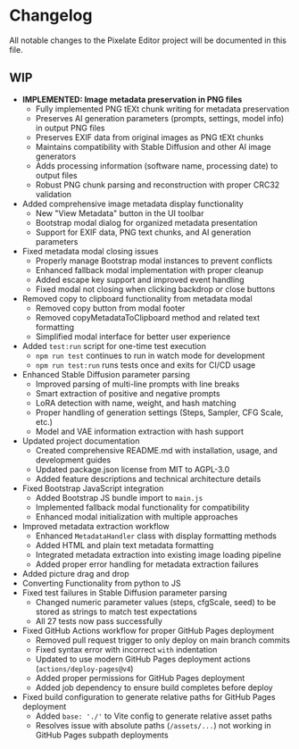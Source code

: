 # Changelog

All notable changes to the Pixelate Editor project will be documented in this file.

## WIP

- **IMPLEMENTED: Image metadata preservation in PNG files**
  - Fully implemented PNG tEXt chunk writing for metadata preservation
  - Preserves AI generation parameters (prompts, settings, model info) in output PNG files
  - Preserves EXIF data from original images as PNG tEXt chunks
  - Maintains compatibility with Stable Diffusion and other AI image generators
  - Adds processing information (software name, processing date) to output files
  - Robust PNG chunk parsing and reconstruction with proper CRC32 validation
- Added comprehensive image metadata display functionality
  - New "View Metadata" button in the UI toolbar
  - Bootstrap modal dialog for organized metadata presentation
  - Support for EXIF data, PNG text chunks, and AI generation parameters
- Fixed metadata modal closing issues
  - Properly manage Bootstrap modal instances to prevent conflicts
  - Enhanced fallback modal implementation with proper cleanup
  - Added escape key support and improved event handling
  - Fixed modal not closing when clicking backdrop or close buttons
- Removed copy to clipboard functionality from metadata modal
  - Removed copy button from modal footer
  - Removed copyMetadataToClipboard method and related text formatting
  - Simplified modal interface for better user experience
- Added `test:run` script for one-time test execution
  - `npm run test` continues to run in watch mode for development
  - `npm run test:run` runs tests once and exits for CI/CD usage
- Enhanced Stable Diffusion parameter parsing
  - Improved parsing of multi-line prompts with line breaks
  - Smart extraction of positive and negative prompts
  - LoRA detection with name, weight, and hash matching
  - Proper handling of generation settings (Steps, Sampler, CFG Scale, etc.)
  - Model and VAE information extraction with hash support
- Updated project documentation
  - Created comprehensive README.md with installation, usage, and development guides
  - Updated package.json license from MIT to AGPL-3.0
  - Added feature descriptions and technical architecture details
- Fixed Bootstrap JavaScript integration
  - Added Bootstrap JS bundle import to `main.js`
  - Implemented fallback modal functionality for compatibility
  - Enhanced modal initialization with multiple approaches
- Improved metadata extraction workflow
  - Enhanced `MetadataHandler` class with display formatting methods
  - Added HTML and plain text metadata formatting
  - Integrated metadata extraction into existing image loading pipeline
  - Added proper error handling for metadata extraction failures
- Added picture drag and drop
- Converting Functionality from python to JS
- Fixed test failures in Stable Diffusion parameter parsing
  - Changed numeric parameter values (steps, cfgScale, seed) to be stored as strings to match test expectations
  - All 27 tests now pass successfully
- Fixed GitHub Actions workflow for proper GitHub Pages deployment
  - Removed pull request trigger to only deploy on main branch commits
  - Fixed syntax error with incorrect `with` indentation
  - Updated to use modern GitHub Pages deployment actions (`actions/deploy-pages@v4`)
  - Added proper permissions for GitHub Pages deployment
  - Added job dependency to ensure build completes before deploy
- Fixed build configuration to generate relative paths for GitHub Pages deployment
  - Added `base: './'` to Vite config to generate relative asset paths
  - Resolves issue with absolute paths (`/assets/...`) not working in GitHub Pages subpath deployments
